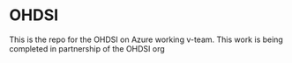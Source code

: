 # OHDSI
This is the repo for the OHDSI on Azure working v-team. This work is being completed in partnership of the OHDSI org
